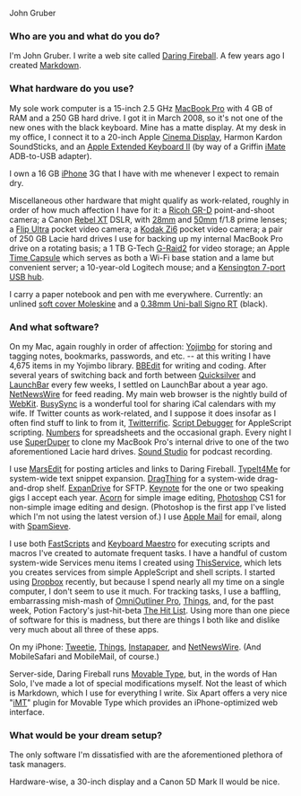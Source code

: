 John Gruber

### Who are you and what do you do?

I'm John Gruber. I write a web site called [Daring Fireball](http://daringfireball.net/ "John's website."). A few years ago I created [Markdown][].

### What hardware do you use?

My sole work computer is a 15-inch 2.5 GHz [MacBook Pro][macbook-pro] with 4 GB of RAM and a 250 GB hard drive. I got it in March 2008, so it's not one of the new ones with the black keyboard. Mine has a matte display. At my desk in my office, I connect it to a 20-inch Apple [Cinema Display][cinema-display], Harmon Kardon SoundSticks, and an [Apple Extended Keyboard II](http://www.flickr.com/photos/gruber/sets/72157604797968156/ "Gruber's photos of his keyboard.") (by way of a Griffin [iMate][] ADB-to-USB adapter).

I own a 16 GB [iPhone][] 3G that I have with me whenever I expect to remain dry.

Miscellaneous other hardware that might qualify as work-related, roughly in order of how much affection I have for it: a [Ricoh GR-D][gr-digital] point-and-shoot camera; a Canon [Rebel XT][rebel-xt] DSLR, with [28mm][ef-28mm] and [50mm][ef-50mm] f/1.8 prime lenses; a [Flip Ultra][flip-ultra] pocket video camera; a [Kodak Zi6][zi6] pocket video camera; a pair of 250 GB Lacie hard drives I use for backing up my internal MacBook Pro drive on a rotating basis; a 1 TB G-Tech [G-Raid2][] for video storage; an Apple [Time Capsule][time-capsule] which serves as both a Wi-Fi base station and a lame but convenient server; a 10-year-old Logitech mouse; and a [Kensington 7-port USB hub][domehub].

I carry a paper notebook and pen with me everywhere. Currently: an unlined [soft cover Moleskine][moleskine-soft-cover] and a [0.38mm Uni-ball Signo RT][signo-gel-rt] (black).

### And what software?

On my Mac, again roughly in order of affection: [Yojimbo][] for storing and tagging notes, bookmarks, passwords, and etc. -- at this writing I have 4,675 items in my Yojimbo library. [BBEdit][] for writing and coding. After several years of switching back and forth between [Quicksilver][] and [LaunchBar][] every few weeks, I settled on LaunchBar about a year ago. [NetNewsWire][] for feed reading. My main web browser is the nightly build of [WebKit][]. [BusySync][] is a wonderful tool for sharing iCal calendars with my wife. If Twitter counts as work-related, and I suppose it does insofar as I often find stuff to link to from it, [Twitterrific][]. [Script Debugger][script-debugger] for AppleScript scripting. [Numbers][] for spreadsheets and the occasional graph. Every night I use [SuperDuper][] to clone my MacBook Pro's internal drive to one of the two aforementioned Lacie hard drives. [Sound Studio][sound-studio] for podcast recording.

I use [MarsEdit][] for posting articles and links to Daring Fireball. [TypeIt4Me][] for system-wide text snippet expansion. [DragThing][] for a system-wide drag-and-drop shelf. [ExpanDrive][] for SFTP. [Keynote][] for the one or two speaking gigs I accept each year. [Acorn][] for simple image editing, [Photoshop][] CS1 for non-simple image editing and design. (Photoshop is the first app I've listed which I'm not using the latest version of.) I use [Apple Mail][mail] for email, along with [SpamSieve][].

I use both [FastScripts][] and [Keyboard Maestro][keyboard-maestro] for executing scripts and macros I've created to automate frequent tasks. I have a handful of custom system-wide Services menu items I created using [ThisService][], which lets you creates services from simple AppleScript and shell scripts. I started using [Dropbox][] recently, but because I spend nearly all my time on a single computer, I don't seem to use it much. For tracking tasks, I use a baffling, embarrassing mish-mash of [OmniOutliner Pro][omnioutliner-pro], [Things][], and, for the past week, Potion Factory's just-hit-beta [The Hit List][the-hit-list]. Using more than one piece of software for this is madness, but there are things I both like and dislike very much about all three of these apps.

On my iPhone: [Tweetie][], [Things][things-iphone], [Instapaper][], and [NetNewsWire][netnewswire-iphone]. (And MobileSafari and MobileMail, of course.)

Server-side, Daring Fireball runs [Movable Type][movable-type], but, in the words of Han Solo, I've made a lot of special modifications myself. Not the least of which is Markdown, which I use for everything I write. Six Apart offers a very nice "[iMT][]" plugin for Movable Type which provides an iPhone-optimized web interface.

### What would be your dream setup?

The only software I'm dissatisfied with are the aforementioned plethora of task managers.

Hardware-wise, a 30-inch display and a Canon 5D Mark II would be nice.

[markdown]: http://daringfireball.net/projects/markdown/ "An email-like format for marking up text."
[macbook-pro]: http://www.apple.com/macbookpro/ "The popular Intel-based Mac laptop."
[cinema-display]: http://www.apple.com/displays/cinema/ "The LCD display line."
[imate]: http://griffintechnology.com/products/imate/ "An ADB to USB dongle."
[iphone]: http://www.apple.com/iphone/ "C'mon, you know what this is."
[gr-digital]: http://www.ricoh.com/r_dc/gr/gr_digital/ "An 8 megapixel digital camera."
[rebel-xt]: http://www.usa.canon.com/consumer/controller?act=ModelInfoAct&amp;fcategoryid=139&amp;modelid=11154 "An 8 megapixel digital SLR."
[ef-28mm]: http://www.usa.canon.com/consumer/controller?act=ModelInfoAct&amp;fcategoryid=151&amp;modelid=7302 "A lens for SLR cameras."
[ef-50mm]: http://www.usa.canon.com/consumer/controller?act=ModelInfoAct&amp;fcategoryid=152&amp;modelid=7307 "A lens for SLR cameras."
[flip-ultra]: http://theflip.com/products_flip_ultra.shtml "A compact digital video recorder."
[zi6]: http://kodak.com/eknec/PageQuerier.jhtml?pq-path=13063 "A compact digital video recorder."
[g-raid2]: http://g-technology.com/products/G-RAID2.cfm "A dual-drive RAID system."
[time-capsule]: http://www.apple.com/timecapsule/ "A WiFi access point and backup system."
[domehub]: http://us.kensington.com/html/6495.html "A 7 port USB 2.0 hub."
[moleskine-soft-cover]: http://moleskineus.com/moleskine-softcover-notebook.html "A popular line of paper notebooks (with a soft cover)."
[signo-gel-rt]: http://www.uniball-na.com/main.taf?p=2,2,6 "It's a pen."
[yojimbo]: http://barebones.com/products/Yojimbo/ "Data 'bucket' software for the Mac."
[bbedit]: http://barebones.com/products/bbedit/ "A rather popular text editor for the Mac."
[quicksilver]: http://code.google.com/p/blacktree-alchemy/ "The ultimate data manipulator/launcher for the Mac."
[launchbar]: http://obdev.at/products/launchbar/ "An application launcher and data manager for the Mac."
[netnewswire]: http://newsgator.com/individuals/netnewswire/ "A popular feed reader for the Mac."
[webkit]: http://nightly.webkit.org/ "The nightly built version of Webkit, the web browser/framework."
[busysync]: http://busymac.com/ "A application to sync iCal and Google Calendar, for the Mac."
[twitterrific]: http://iconfactory.com/software/twitterrific "A popular Twitter Mac client."
[script-debugger]: http://latenightsw.com/sd4/ "An AppleScript IDE for the Mac."
[numbers]: http://www.apple.com/iwork/numbers/ "A spreadsheet application for the Mac."
[superduper]: http://shirt-pocket.com/SuperDuper/SuperDuperDescription.html "An excellent Mac backup/cloning application."
[sound-studio]: http://freeverse.com/soundstudio/ "A sound editor for the Mac."
[marsedit]: http://red-sweater.com/marsedit/ "A weblog editor for the Mac."
[typeit4me]: http://ettoresoftware.com/EttoreSoftware/About_TypeIt4Me.html "A typing shortcut tool for the Mac."
[dragthing]: http://dragthing.com/ "A popular dock application for the Mac."
[expandrive]: http://expandrive.com/ "Software that makes remote servers appear as local disks."
[keynote]: http://www.apple.com/iwork/keynote/ "Presentation software for the Mac."
[acorn]: http://flyingmeat.com/acorn/ "An image editor for the Mac."
[photoshop]: http://adobe.com/products/photoshop/ "The infamous graphic editor."
[mail]: http://www.apple.com/macosx/features/mail.html "The default Mac OS X mail client."
[spamsieve]: http://c-command.com/spamsieve/ "Bayesian spam filtering for Mac mail clients."
[fastscripts]: http://red-sweater.com/fastscripts/ "System-wide access to Applescripts, for the Mac."
[keyboard-maestro]: http://keyboardmaestro.com/ "A macro application for the Mac."
[thisservice]: http://wafflesoftware.net/thisservice/ "Software for creating Mac OS X Services using any programming language."
[dropbox]: http://getdropbox.com/ "Online syncing and storage."
[omnioutliner-pro]: http://omnigroup.com/applications/omnioutliner/pro/ "The 800lb gorilla of task managers for the Mac."
[things]: http://culturedcode.com/things/ "A popular task management application for the Mac."
[the-hit-list]: http://potionfactory.com/thehitlist/ "A fancy task manager for the Mac."
[tweetie]: http://atebits.com/software/tweetie/ "A very popular Twitter client for the iPhone."
[things-iphone]: http://culturedcode.com/things/iphone/ "A popular task management application for the iPhone."
[instapaper]: http://instapaper.com/ "A web tool for saving pages to read later."
[netnewswire-iphone]: http://newsgator.com/individuals/netnewswireiphone/ "A popular feed reader for the iPhone."
[movable-type]: http://movabletype.org/ "Weblog publishing software."
[imt]: http://plugins.movabletype.org/imt/ "An MT plugin that adds an iPhone interface."
